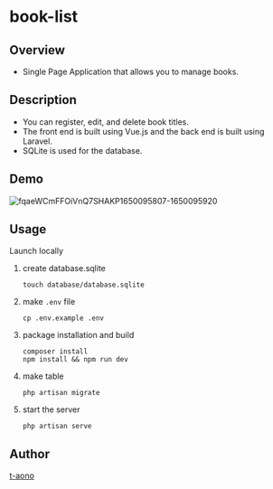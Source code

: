 # book-list

## Overview

-   Single Page Application that allows you to manage books.

## Description

-   You can register, edit, and delete book titles.
-   The front end is built using Vue.js and the back end is built using Laravel.
-   SQLite is used for the database.

## Demo

![fqaeWCmFFOiVnQ7SHAKP1650095807-1650095920](https://user-images.githubusercontent.com/46856574/163667274-f194f750-6e6d-41dd-b19b-bb6d84653f5d.gif)

<!-- ## VS. -->

<!-- ## Requirement -->

## Usage

Launch locally

1. create database.sqlite

    ```
    touch database/database.sqlite
    ```

2. make `.env` file

    ```
    cp .env.example .env
    ```

3. package installation and build

    ```
    composer install
    npm install && npm run dev
    ```

4. make table

    ```
    php artisan migrate
    ```

5. start the server

    ```
    php artisan serve
    ```

<!-- ## Install -->

<!-- ## Contribution -->

<!-- ## Licence -->

## Author

[t-aono](https://github.com/t-aono)

<!-- README.md Sample -->
<!-- https://deeeet.com/writing/2014/07/31/readme/ -->
